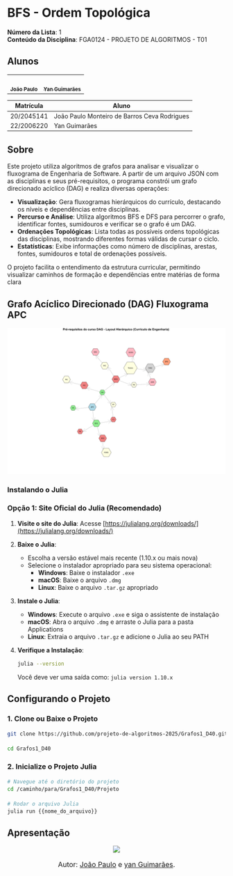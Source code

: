# BFS - Ordem Topológica

**Número da Lista**: 1  
**Conteúdo da Disciplina**: FGA0124 - PROJETO DE ALGORITMOS - T01  


## Alunos


<div align = "center">
<table>
  <tr>
    <td align="center"><a href="https://github.com/joaombc"><img style="border-radius: 50%;" src="https://github.com/joaombc.png" width="190;" alt=""/><br /><sub><b>João Paulo</b></sub></a><br /><a href="Link git" title="Rocketseat"></a></td>
    <td align="center"><a href="https://github.com/yanzin00"><img style="border-radius: 50%;" src="https://github.com/yanzin00.png" width="190px;" alt=""/><br /><sub><b>Yan Guimarães </b></sub></a><br />
  </tr>
</table>

| Matrícula   | Aluno                             |
| ----------- | ---------------------------------- |
| 20/2045141  | João Paulo Monteiro de Barros Ceva Rodrigues|
| 22/2006220  | Yan Guimarães |
</div>

## Sobre

Este projeto utiliza algoritmos de grafos para analisar e visualizar o fluxograma de Engenharia de Software. A partir de um arquivo JSON com as disciplinas e seus pré-requisitos, o programa constrói um grafo direcionado acíclico (DAG) e realiza diversas operações:

- **Visualização**: Gera fluxogramas hierárquicos do currículo, destacando os níveis e dependências entre disciplinas.
- **Percurso e Análise**: Utiliza algoritmos BFS e DFS para percorrer o grafo, identificar fontes, sumidouros e verificar se o grafo é um DAG.
- **Ordenações Topológicas**: Lista todas as possíveis ordens topológicas das disciplinas, mostrando diferentes formas válidas de cursar o ciclo.
- **Estatísticas**: Exibe informações como número de disciplinas, arestas, fontes, sumidouros e total de ordenações possíveis.

O projeto facilita o entendimento da estrutura curricular, permitindo visualizar caminhos de formação e dependências entre matérias de forma clara

## Grafo Acíclico Direcionado (DAG) Fluxograma APC
<p align="center">
  <img src="Projeto/graph/course_dag_hierarchical2.png" alt="Dag fluxograma APC" width="800"/>
</p>




### Instalando o Julia

### Opção 1: Site Oficial do Julia (Recomendado)

1. **Visite o site do Julia**: Acesse [https://julialang.org/downloads/](https://julialang.org/downloads/)

2. **Baixe o Julia**: 
   - Escolha a versão estável mais recente (1.10.x ou mais nova)
   - Selecione o instalador apropriado para seu sistema operacional:
     - **Windows**: Baixe o instalador `.exe`
     - **macOS**: Baixe o arquivo `.dmg`
     - **Linux**: Baixe o arquivo `.tar.gz` apropriado

3. **Instale o Julia**:
   - **Windows**: Execute o arquivo `.exe` e siga o assistente de instalação
   - **macOS**: Abra o arquivo `.dmg` e arraste o Julia para a pasta Applications
   - **Linux**: Extraia o arquivo `.tar.gz` e adicione o Julia ao seu PATH

4. **Verifique a Instalação**:
   ```bash
   julia --version
   ```
   Você deve ver uma saída como: `julia version 1.10.x`


## Configurando o Projeto

### 1. Clone ou Baixe o Projeto
```bash
git clone https://github.com/projeto-de-algoritmos-2025/Grafos1_D40.git

cd Grafos1_D40
```

### 2. Inicialize o Projeto Julia
```bash
# Navegue até o diretório do projeto
cd /caminho/para/Grafos1_D40/Projeto

# Rodar o arquivo Julia
julia run {{nome_do_arquivo}}
```

## Apresentação 

<div align="center">
<a href="https://youtu.be/VmqM0kqmLx8"><img src="https://img.youtube.com/vi/VmqM0kqmLx8/maxresdefault.jpg" width="50%"></a>
</div>

<font size="3"><p style="text-align: center">Autor: [João Paulo](https://github.com/joaombc) e [yan Guimarães](https://github.com/yanzin00).</p></font>

